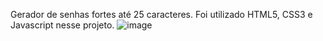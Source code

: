Gerador de senhas fortes até 25 caracteres.
Foi utilizado HTML5, CSS3 e Javascript nesse projeto.
![image](https://github.com/josejjonhson/Gerador_de_Senhas/assets/137461674/4d1104c3-e393-4135-882c-34a549de3b62)
